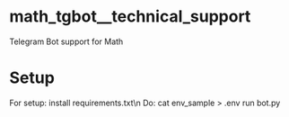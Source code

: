 # math_tgbot__technical_support
Telegram Bot support for Math
# Setup
For setup:
install requirements.txt\n
Do: cat env_sample > .env
run bot.py
